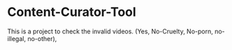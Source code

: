 # Content-Curator-Tool
This is a project to check  the invalid videos. (Yes, No-Cruelty, No-porn, no-illegal, no-other),
